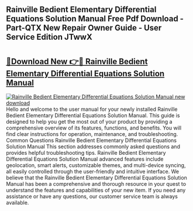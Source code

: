 ## Rainville Bedient Elementary Differential Equations Solution Manual Free Pdf Download - Part-QTX New Repair Owner Guide - User Service Edition JTwwX

# <h2><a href="http://bc53896.oget.top/?id=Rainville+Bedient+Elementary+Differential+Equations+Solution+Manual">🔗Download New 👉🔴 Rainville Bedient Elementary Differential Equations Solution Manual</a></h2>

[![Rainville Bedient Elementary Differential Equations Solution Manual new download](https://i.imgur.com/5g1atiW.png)](http://bc53896.oget.top/?id=Rainville+Bedient+Elementary+Differential+Equations+Solution+Manual)
Hello and welcome to the user manual for your newly installed Rainville Bedient Elementary Differential Equations Solution Manual. This guide is designed to help you get the most out of your product by providing a comprehensive overview of its features, functions, and benefits. You will find clear instructions for operation, maintenance, and troubleshooting. Common Questions Rainville Bedient Elementary Differential Equations Solution Manual This section addresses commonly asked questions and provides helpful troubleshooting tips. Rainville Bedient Elementary Differential Equations Solution Manual advanced features include geolocation, smart alerts, customizable themes, and multi-device syncing, all easily controlled through the user-friendly and intuitive interface. We believe that the Rainville Bedient Elementary Differential Equations Solution Manual has been a comprehensive and thorough resource in your quest to understand the features and capabilities of your new item. If you need any assistance or have any questions, our customer service team is always available.

